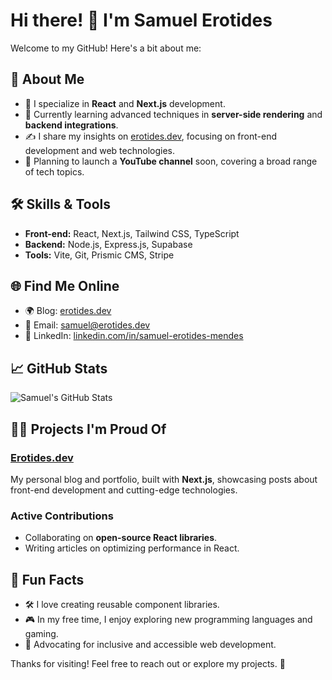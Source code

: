 # Hi there! 👋 I'm Samuel Erotides

Welcome to my GitHub! Here's a bit about me:

## 🚀 About Me

- 🔭 I specialize in **React** and **Next.js** development.
- 🌱 Currently learning advanced techniques in **server-side rendering** and **backend integrations**.
- ✍️ I share my insights on [erotides.dev](https://www.erotides.dev), focusing on front-end development and web technologies.
- 🎥 Planning to launch a **YouTube channel** soon, covering a broad range of tech topics.

## 🛠️ Skills & Tools

- **Front-end:** React, Next.js, Tailwind CSS, TypeScript
- **Backend:** Node.js, Express.js, Supabase
- **Tools:** Vite, Git, Prismic CMS, Stripe

## 🌐 Find Me Online

- 🌍 Blog: [erotides.dev](https://www.erotides.dev)
- 💌 Email: [samuel@erotides.dev](mailto:samuel@erotides.dev)
- 💼 LinkedIn: [linkedin.com/in/samuel-erotides-mendes](https://www.linkedin.com/in/samuel-erotides-mendes)

## 📈 GitHub Stats

![Samuel's GitHub Stats](https://github-readme-stats.vercel.app/api?username=s-mendes&show_icons=true&theme=radical)

## 🧑‍💻 Projects I'm Proud Of

### [Erotides.dev](https://www.erotides.dev)
My personal blog and portfolio, built with **Next.js**, showcasing posts about front-end development and cutting-edge technologies.

### Active Contributions
- Collaborating on **open-source React libraries**.
- Writing articles on optimizing performance in React.

## 🌟 Fun Facts

- 🛠️ I love creating reusable component libraries.
- 🎮 In my free time, I enjoy exploring new programming languages and gaming.
- 🌱 Advocating for inclusive and accessible web development.

Thanks for visiting! Feel free to reach out or explore my projects. 🚀
